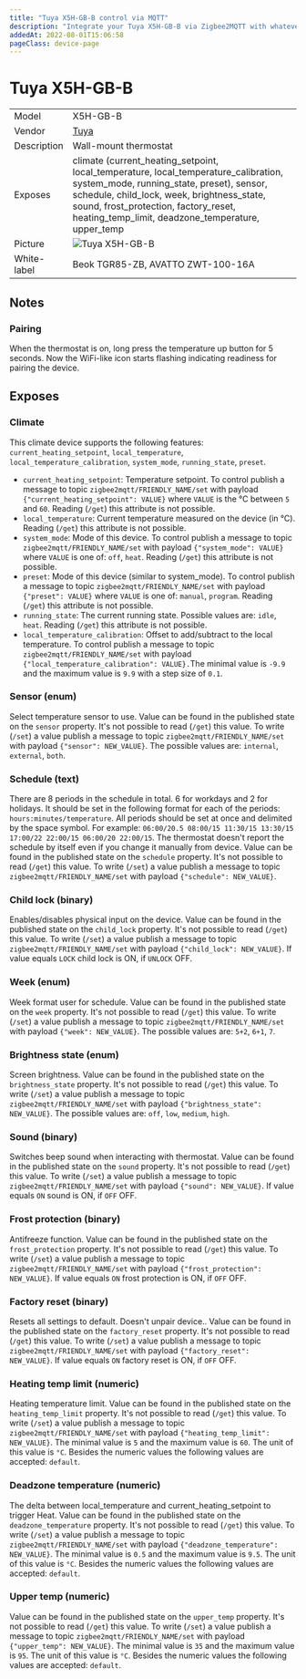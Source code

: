 ```yaml
---
title: "Tuya X5H-GB-B control via MQTT"
description: "Integrate your Tuya X5H-GB-B via Zigbee2MQTT with whatever smart home infrastructure you are using without the vendor's bridge or gateway."
addedAt: 2022-08-01T15:06:58
pageClass: device-page
---
```


<!-- !!!! -->
<!-- ATTENTION: This file is auto-generated through docgen! -->
<!-- You can only edit the "Notes"-Section between the two comment lines "Notes BEGIN" and "Notes END". -->
<!-- Do not use h1 or h2 heading within "## Notes"-Section. -->
<!-- !!!! -->

# Tuya X5H-GB-B

|     |     |
|-----|-----|
| Model | X5H-GB-B  |
| Vendor  | [Tuya](/supported-devices/#v=Tuya)  |
| Description | Wall-mount thermostat |
| Exposes | climate (current_heating_setpoint, local_temperature, local_temperature_calibration, system_mode, running_state, preset), sensor, schedule, child_lock, week, brightness_state, sound, frost_protection, factory_reset, heating_temp_limit, deadzone_temperature, upper_temp |
| Picture | ![Tuya X5H-GB-B](https://www.zigbee2mqtt.io/images/devices/X5H-GB-B.png) |
| White-label | Beok TGR85-ZB, AVATTO ZWT-100-16A |


<!-- Notes BEGIN: You can edit here. Add "## Notes" headline if not already present. -->
## Notes


### Pairing
When the thermostat is on, long press the temperature up button for 5 seconds. Now the WiFi-like icon starts flashing indicating readiness for pairing the device.
<!-- Notes END: Do not edit below this line -->




## Exposes

### Climate 
This climate device supports the following features: `current_heating_setpoint`, `local_temperature`, `local_temperature_calibration`, `system_mode`, `running_state`, `preset`.
- `current_heating_setpoint`: Temperature setpoint. To control publish a message to topic `zigbee2mqtt/FRIENDLY_NAME/set` with payload `{"current_heating_setpoint": VALUE}` where `VALUE` is the °C between `5` and `60`. Reading (`/get`) this attribute is not possible.
- `local_temperature`: Current temperature measured on the device (in °C). Reading (`/get`) this attribute is not possible.
- `system_mode`: Mode of this device. To control publish a message to topic `zigbee2mqtt/FRIENDLY_NAME/set` with payload `{"system_mode": VALUE}` where `VALUE` is one of: `off`, `heat`. Reading (`/get`) this attribute is not possible.
- `preset`: Mode of this device (similar to system_mode). To control publish a message to topic `zigbee2mqtt/FRIENDLY_NAME/set` with payload `{"preset": VALUE}` where `VALUE` is one of: `manual`, `program`. Reading (`/get`) this attribute is not possible.
- `running_state`: The current running state. Possible values are: `idle`, `heat`. Reading (`/get`) this attribute is not possible.
- `local_temperature_calibration`: Offset to add/subtract to the local temperature. To control publish a message to topic `zigbee2mqtt/FRIENDLY_NAME/set` with payload `{"local_temperature_calibration": VALUE}.`The minimal value is `-9.9` and the maximum value is `9.9` with a step size of `0.1`.

### Sensor (enum)
Select temperature sensor to use.
Value can be found in the published state on the `sensor` property.
It's not possible to read (`/get`) this value.
To write (`/set`) a value publish a message to topic `zigbee2mqtt/FRIENDLY_NAME/set` with payload `{"sensor": NEW_VALUE}`.
The possible values are: `internal`, `external`, `both`.

### Schedule (text)
There are 8 periods in the schedule in total. 6 for workdays and 2 for holidays. It should be set in the following format for each of the periods: `hours:minutes/temperature`. All periods should be set at once and delimited by the space symbol. For example: `06:00/20.5 08:00/15 11:30/15 13:30/15 17:00/22 22:00/15 06:00/20 22:00/15`. The thermostat doesn't report the schedule by itself even if you change it manually from device.
Value can be found in the published state on the `schedule` property.
It's not possible to read (`/get`) this value.
To write (`/set`) a value publish a message to topic `zigbee2mqtt/FRIENDLY_NAME/set` with payload `{"schedule": NEW_VALUE}`.

### Child lock (binary)
Enables/disables physical input on the device.
Value can be found in the published state on the `child_lock` property.
It's not possible to read (`/get`) this value.
To write (`/set`) a value publish a message to topic `zigbee2mqtt/FRIENDLY_NAME/set` with payload `{"child_lock": NEW_VALUE}`.
If value equals `LOCK` child lock is ON, if `UNLOCK` OFF.

### Week (enum)
Week format user for schedule.
Value can be found in the published state on the `week` property.
It's not possible to read (`/get`) this value.
To write (`/set`) a value publish a message to topic `zigbee2mqtt/FRIENDLY_NAME/set` with payload `{"week": NEW_VALUE}`.
The possible values are: `5+2`, `6+1`, `7`.

### Brightness state (enum)
Screen brightness.
Value can be found in the published state on the `brightness_state` property.
It's not possible to read (`/get`) this value.
To write (`/set`) a value publish a message to topic `zigbee2mqtt/FRIENDLY_NAME/set` with payload `{"brightness_state": NEW_VALUE}`.
The possible values are: `off`, `low`, `medium`, `high`.

### Sound (binary)
Switches beep sound when interacting with thermostat.
Value can be found in the published state on the `sound` property.
It's not possible to read (`/get`) this value.
To write (`/set`) a value publish a message to topic `zigbee2mqtt/FRIENDLY_NAME/set` with payload `{"sound": NEW_VALUE}`.
If value equals `ON` sound is ON, if `OFF` OFF.

### Frost protection (binary)
Antifreeze function.
Value can be found in the published state on the `frost_protection` property.
It's not possible to read (`/get`) this value.
To write (`/set`) a value publish a message to topic `zigbee2mqtt/FRIENDLY_NAME/set` with payload `{"frost_protection": NEW_VALUE}`.
If value equals `ON` frost protection is ON, if `OFF` OFF.

### Factory reset (binary)
Resets all settings to default. Doesn't unpair device..
Value can be found in the published state on the `factory_reset` property.
It's not possible to read (`/get`) this value.
To write (`/set`) a value publish a message to topic `zigbee2mqtt/FRIENDLY_NAME/set` with payload `{"factory_reset": NEW_VALUE}`.
If value equals `ON` factory reset is ON, if `OFF` OFF.

### Heating temp limit (numeric)
Heating temperature limit.
Value can be found in the published state on the `heating_temp_limit` property.
It's not possible to read (`/get`) this value.
To write (`/set`) a value publish a message to topic `zigbee2mqtt/FRIENDLY_NAME/set` with payload `{"heating_temp_limit": NEW_VALUE}`.
The minimal value is `5` and the maximum value is `60`.
The unit of this value is `°C`.
Besides the numeric values the following values are accepted: `default`.

### Deadzone temperature (numeric)
The delta between local_temperature and current_heating_setpoint to trigger Heat.
Value can be found in the published state on the `deadzone_temperature` property.
It's not possible to read (`/get`) this value.
To write (`/set`) a value publish a message to topic `zigbee2mqtt/FRIENDLY_NAME/set` with payload `{"deadzone_temperature": NEW_VALUE}`.
The minimal value is `0.5` and the maximum value is `9.5`.
The unit of this value is `°C`.
Besides the numeric values the following values are accepted: `default`.

### Upper temp (numeric)
Value can be found in the published state on the `upper_temp` property.
It's not possible to read (`/get`) this value.
To write (`/set`) a value publish a message to topic `zigbee2mqtt/FRIENDLY_NAME/set` with payload `{"upper_temp": NEW_VALUE}`.
The minimal value is `35` and the maximum value is `95`.
The unit of this value is `°C`.
Besides the numeric values the following values are accepted: `default`.

